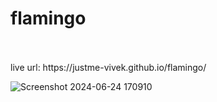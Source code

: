# flamingo
<br>
<br>
live url: https://justme-vivek.github.io/flamingo/

![Screenshot 2024-06-24 170910](https://github.com/justme-vivek/flamingo/assets/147023192/0d6abaef-8e0e-43d6-9e44-8c05d98d4546)
